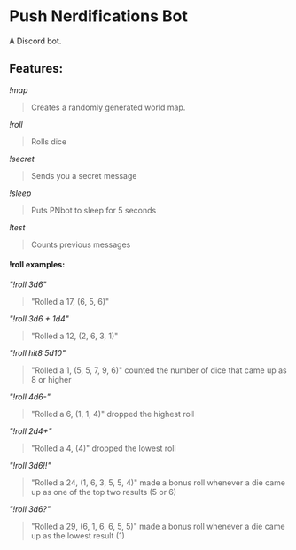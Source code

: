 # Push Nerdifications Bot
A Discord bot.

## Features:
*!map*
> Creates a randomly generated world map.
>
*!roll*
> Rolls dice
>
*!secret*
> Sends you a secret message
>
*!sleep*
> Puts PNbot to sleep for 5 seconds
>
*!test*
> Counts previous messages
>

#### !roll examples:
*"!roll 3d6"*
> "Rolled a 17, (6, 5, 6)"
>
*"!roll 3d6 + 1d4"*
> "Rolled a 12, (2, 6, 3, 1)"
>
*"!roll hit8 5d10"*
> "Rolled a 1, (5, 5, 7, 9, 6)"
> counted the number of dice that came up as 8 or higher
>
*"!roll 4d6-"*
> "Rolled a 6, (1, 1, 4)"
> dropped the highest roll
>
*"!roll 2d4+"*
> "Rolled a 4, (4)"
> dropped the lowest roll
>
*"!roll 3d6!!"*
> "Rolled a 24, (1, 6, 3, 5, 5, 4)"
> made a bonus roll whenever a die came up as one of the top two results (5 or 6)
>
*"!roll 3d6?"*
> "Rolled a 29, (6, 1, 6, 6, 5, 5)"
> made a bonus roll whenever a die came up as the lowest result (1)
>


